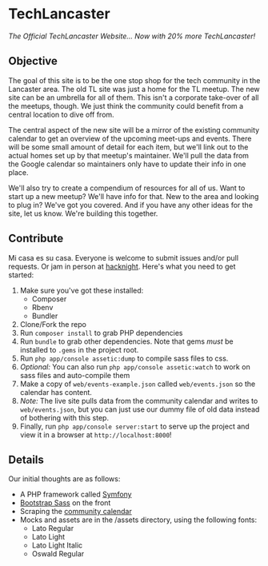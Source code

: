 # TechLancaster
_The Official TechLancaster Website... Now with 20% more TechLancaster!_

## Objective
The goal of this site is to be the one stop shop for the tech community in the Lancaster area. The old TL site was just a home for the TL meetup. The new site can be an umbrella for all of them. This isn't a corporate take-over of all the meetups, though. We just think the community could benefit from a central location to dive off from.

The central aspect of the new site will be a mirror of the existing community calendar to get an overview of the upcoming meet-ups and events. There will be some small amount of detail for each item, but we'll link out to the actual homes set up by that meetup's maintainer. We'll pull the data from the Google calendar so maintainers only have to update their info in one place.

We'll also try to create a compendium of resources for all of us. Want to start up a new meetup? We'll have info for that. New to the area and looking to plug in? We've got you covered. And if you have any other ideas for the site, let us know. We're building this together.

## Contribute
Mi casa es su casa. Everyone is welcome to submit issues and/or pull requests. Or jam in person at  [hacknight](http://www.hacklancaster.net/). Here's what you need to get started:

1. Make sure you've got these installed:
    - Composer
    - Rbenv
    - Bundler
2. Clone/Fork the repo
3. Run `composer install` to grab PHP dependencies
4. Run `bundle` to grab other dependencies. Note that gems *must* be installed to `.gems` in the project root.
5. Run `php app/console assetic:dump` to compile sass files to css.
6. _Optional:_ You can also run `php app/console assetic:watch` to work on sass files and auto-compile them
7. Make a copy of `web/events-example.json` called `web/events.json` so the calendar has content.
8. _Note:_ The live site pulls data from the community calendar and writes to `web/events.json`, but you can just use our dummy file of old data instead of bothering with this step.
9. Finally, run `php app/console server:start` to serve up the project and view it in a browser at `http://localhost:8000`!

## Details
Our initial thoughts are as follows:

- A PHP framework called [Symfony](http://symfony.com/what-is-symfony)
- [Bootstrap Sass](https://github.com/twbs/bootstrap-sass) on the front
- Scraping the [community calendar](https://www.google.com/calendar/embed?src=6l7e832ee9bemt1i9c42vltrug%40group.calendar.google.com)
- Mocks and assets are in the /assets directory, using the following fonts:
    - Lato Regular
    - Lato Light
    - Lato Light Italic
    - Oswald Regular
